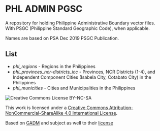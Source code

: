 # PHL ADMIN PGSC
A repository for holding Philippine Administrative Boundary vector files. With PSGC (Philippine Standard Geographic Code), when applicable.

Names are based on PSA Dec 2019 PSGC Publication.

## List
* *phl_regions* - Regions in the Philippines
* *phl_provinces_ncr-districts_icc* - Provinces, NCR Districts (1-4), and Independent Component Cities (Isabela City, Cotabato City) in the Philippines
* *phl_municities* - Cities and Municipalities in the Philippines

![Creative Commons License BY-NC-SA](https://i.creativecommons.org/l/by-nc-sa/4.0/80x15.png)

This work is licensed under a <a rel='license' href='https://creativecommons.org/licenses/by-nc-sa/4.0/'>Creative Commons Attribution-NonCommercial-ShareAlike 4.0 International License</a>.<br>

Based on [GADM](https://gadm.org/data.html) and subject as well to their [license](https://gadm.org/license.html)
